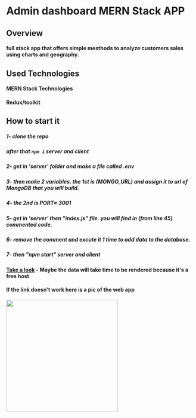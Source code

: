 # Admin dashboard MERN Stack APP

## Overview

#### full stack app that offers simple mesthods to analyze customers sales using charts and geography.

## Used Technologies

#### MERN Stack Technologies

#### Redux/toolkit

## How to start it

##### 1- clone the repo

##### after that ```npm i``` server and client

##### 2- get in 'server' folder and make a file called .env

##### 3- then make 2 variables. the 1st is (MONGO_URL) and assign it to url of MongoDB that you will build.

##### 4- the 2nd is PORT= 3001

##### 5- get in 'server' then "index.js" file. you will find in (from line 45) commented code.

##### 6- remove the comment and excute it 1 time to add data to the database.

##### 7- then "npm start" server and client

#### [Take a look](https://admin-frontend-hlwe.onrender.com/products) - Maybe the data will take time to be rendered because it's a free host

#### If the link doesn't work here is a pic of the web app
<img src="https://drive.google.com/file/d/1FSssH6hJu4sablBlJ58haJWddyZfGE0X/view?usp=sharing" width="300px" height="300px"/>